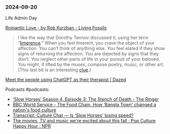 ### 2024-09-20

Life Admin Day

[Romantic Love - by Rob Kurzban - Living Fossils](https://thelivingfossils.substack.com/p/romantic-love)

> I like the way that Dorothy Tennov discussed it, using her term “[limerence](https://www.amazon.com/Love-Limerence-Experience-Being/dp/0812862864).” When you feel limerent, you crave the object of your affection. You can’t think of anything else. You feel elated if they show signs of returning the affection. You are dejected by signs that they don’t. You neglect other parts of life in your pursuit of your beloved. You might, if lifted by the muses, compose poetry, music, or other art. (This last bit is an interesting [clue](https://www.amazon.com/MATING-MIND-EVOLUTION-NATURE-Uncorrected/dp/0434882704).)

[Meet the people using ChatGPT as their therapist | Dazed](https://www.dazeddigital.com/life-culture/article/64662/1/meet-the-people-using-chatgpt-as-their-therapist-client-ai-tech)

Podcasts #podcasts:
- [‘Slow Horses’ Season 4, Episode 3: The Stench of Death - The Ringer](https://www.theringer.com/2024/9/18/24248430/slow-horses-season-4-episode-3-recap-apple-tv)
- [BBC World Service - The Food Chain, How ‘Bangla Town’ changed a nation's food culture](https://www.bbc.co.uk/programmes/w3ct5xn9)
- [Transcript: Culture Chat — Is ‘Slow Horses’ losing speed?](https://www.ft.com/content/a9a51133-e679-4459-b6bc-f5754b33f692)
- [The movies, TV and music we're excited about this fall : Pop Culture Happy Hour : NPR](https://www.npr.org/2024/09/18/1200121031/the-movies-tv-and-music-were-excited-about-this-fall)